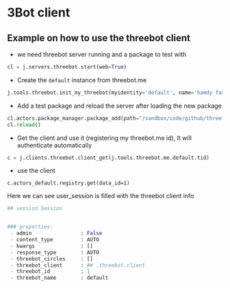 # 3Bot client

## Example on how to use the threebot client

- we need threebot server running and a package to test with

```python
cl = j.servers.threebot.start(web=True)
```

- Create the `default` instance from threebot.me

```python
j.tools.threebot.init_my_threebot(myidentity='default', name='hamdy farag', email='ham1dy@d.com', description=None, ipaddr='127.0.0.1', interactive=False)```
```

- Add a test package and reload the server after loading the new package

```python
cl.actors.package_manager.package_add(path="/sandbox/code/github/threefoldtech/jumpscaleX_threebot/ThreeBotPackages/tfgrid/registry")
cl.reload()
```

- Get the client and use it (registering my threebot.me id), It will authenticate automatically

```python
c = j.clients.threebot.client_get(j.tools.threebot.me.default.tid)
```

- use the client

```python3
c.actors_default.registry.get(data_id=1)
```

Here we can see user_session is filled with the threebot client info

```python
## session Session


### properties:
 - admin                : False
 - content_type         : AUTO
 - kwargs               : []
 - response_type        : AUTO
 - threebot_circles     : []
 - threebot_client      : ## .threebot.client
 - threebot_id          : 1
 - threebot_name        : default
```
